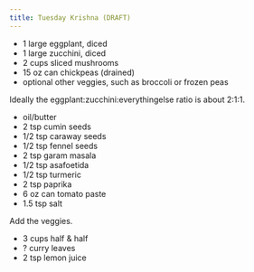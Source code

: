 ```yaml
---
title: Tuesday Krishna (DRAFT)
---
```


* 1 large eggplant, diced
* 1 large zucchini, diced
* 2 cups sliced mushrooms
* 15 oz can chickpeas (drained)
* optional other veggies, such as broccoli or frozen peas

Ideally the eggplant:zucchini:everythingelse ratio is about 2:1:1.

* oil/butter
* 2 tsp cumin seeds
* 1/2 tsp caraway seeds
* 1/2 tsp fennel seeds
* 2 tsp garam masala
* 1/2 tsp asafoetida
* 1/2 tsp turmeric
* 2 tsp paprika
* 6 oz can tomato paste
* 1.5 tsp salt

Add the veggies.

* 3 cups half & half
* ? curry leaves
* 2 tsp lemon juice
